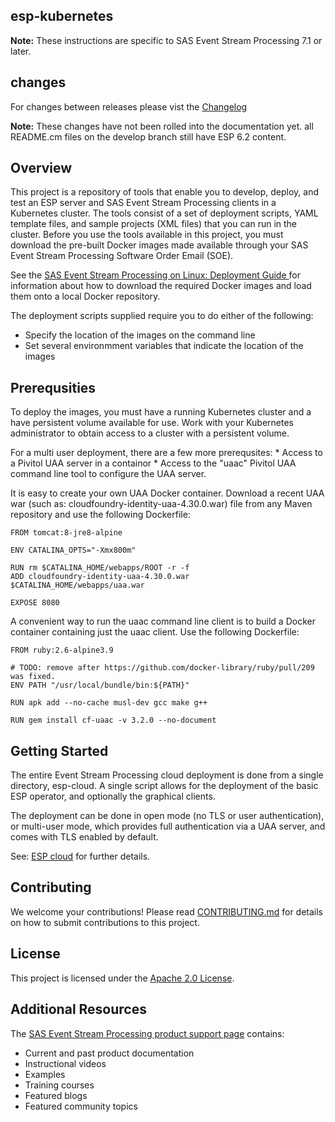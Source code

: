 ## esp-kubernetes

**Note:** These instructions are specific to SAS Event Stream Processing 7.1 or later.

## changes
For changes between releases please vist the [Changelog](CHANGELOG.md)

**Note:** These changes have not been rolled into the documentation yet. all README.cm files on the develop branch still have ESP 6.2 content. 

## Overview
This project is a repository of tools that enable you to develop, deploy, and test an ESP server and SAS Event Stream Processing 
clients in a Kubernetes cluster.  The tools consist of a set of deployment scripts, YAML template files, and sample projects (XML files) that you can run in the cluster. Before you use the tools available in this project, you must download the pre-built Docker images made available through your 
SAS Event Stream Processing Software Order Email (SOE).  

See the 
[SAS Event Stream Processing on Linux: Deployment Guide ](http://pubshelpcenter.unx.sas.com:8080/test/?cdcId=espcdc&cdcVersion=6.2&docsetId=dplyesp0phy0lax&docsetTarget=titlepage.htm&locale=en) for information about how to download the required Docker images and load them onto a local Docker repository. 

The deployment scripts supplied require you to do either of the following:
* Specify the location of the images on the command line
* Set several environmment variables that indicate the location of the images

## Prerequsities
To deploy the images, you must have a running Kubernetes cluster and a have persistent volume available for use.  Work with your Kubernetes administrator to obtain access to a cluster with a persistent volume.

For a multi user deployment, there are a few more prerequsites:
    * Access to a Pivitol UAA server in a containor
    * Access to the "uaac" Pivitol UAA command line tool to configure the UAA server.

It is easy to create your own UAA Docker container. Download a recent UAA war (such as: cloudfoundry-identity-uaa-4.30.0.war) file from any Maven repository and use the following Dockerfile:

```
FROM tomcat:8-jre8-alpine

ENV CATALINA_OPTS="-Xmx800m"

RUN rm $CATALINA_HOME/webapps/ROOT -r -f
ADD cloudfoundry-identity-uaa-4.30.0.war $CATALINA_HOME/webapps/uaa.war

EXPOSE 8080
```

A convenient way to run the uaac command line client is to build a Docker container containing just the uaac client.
Use the following Dockerfile:
```
FROM ruby:2.6-alpine3.9

# TODO: remove after https://github.com/docker-library/ruby/pull/209 was fixed.
ENV PATH "/usr/local/bundle/bin:${PATH}"

RUN apk add --no-cache musl-dev gcc make g++

RUN gem install cf-uaac -v 3.2.0 --no-document
```

## Getting Started

The entire Event Stream Processing cloud deployment is done from a single directory, esp-cloud. A single script allows 
for the deployment of the basic ESP operator, and optionally the graphical clients. 

The deployment can be done in open mode (no TLS or user authentication), or multi-user mode, which provides full authentication via a UAA server, and comes with TLS enabled by default. 

See: [ESP cloud](/esp-cloud) for further details. 


## Contributing

We welcome your contributions! Please read [CONTRIBUTING.md](CONTRIBUTING.md) for details on how to submit contributions to this project.

## License

This project is licensed under the [Apache 2.0 License](LICENSE).

## Additional Resources

The [SAS Event Stream Processing product support page](https://support.sas.com/en/software/event-stream-processing-support.html)
contains:
* Current and past product documentation
* Instructional videos
* Examples
* Training courses
* Featured blogs
* Featured community topics
